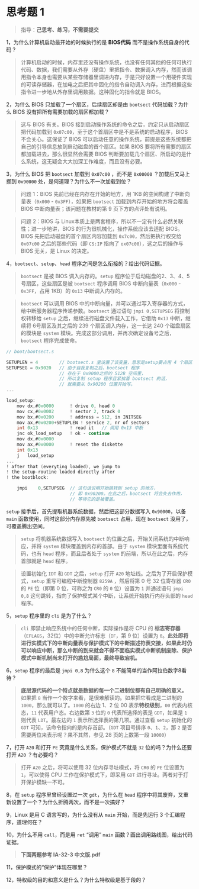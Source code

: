 # 思考题 1

> 指导：**己思考、练习，不需要提交**

1，为什么计算机启动最开始的时候执行的是 **BIOS代码** 而不是操作系统自身的代码？
> 计算机启动的时候，内存里还没有操作系统，也没有任何其他的任何可执行代码、数据，我们需要从外存（硬盘）里把指令、数据调入内存，然而该调用指令本身也需要从某些存储器里调进内存，于是只好设置一个用硬件实现的可读存储器，在加电之后把其中固化的指令自动调入内存，进而根据这些指令进一步地从外存里调用数据。这种固化的指令就是 BIOS。

2，为什么 BIOS 只加载了一个扇区，后续扇区却是由 `bootsect` 代码加载？为什么 BIOS 没有把所有需要加载的扇区都加载？
> 这与 BIOS 有关。BIOS 接到启动操作系统的命令之后，约定只从启动扇区把代码加载到 `0x07c00`，至于这个首扇区中是不是系统的启动程序，BIOS 不会关心。这保证了 BIOS 可以启动任意的操作系统，前提是这些系统都把自己的引导信息放到启动磁盘的首个扇区。如果 BIOS 要将所有需要的扇区都加载进去，那么很显然会需要 BIOS 判断要加载几个扇区、所启动的是什么系统，这无疑会大大加深工作难度，而且没有必要。

3，为什么 BIOS 把 `bootsect` 加载到 `0x07c00` ，而不是 `0x00000` ？加载后又马上挪到 `0x90000` 处，是何道理？为什么不一次加载到位？
>问题 1：BIOS 先前已经在内存在开始的地方，用 1KB 的空间构建了中断向量表（`0x000` - `0x3FF`），如果把 `bootsect` 加载到内存开始的地方将会覆盖 BIOS 中断向量表；该问题在教材的第 9 页下方的点评处有说明。

> 问题 2：BIOS 与 Linux本质上是两套程序，所以不一定有什么必然关联性；进一步地讲，BIOS 的行为很机械化，操作系统应该去适配 BIOS。BIOS 先把启动磁盘的首个扇区内容加载到 `0x7c00`，然后把执行权交给 `0x07c00` 之后的那些代码（即 `CS:IP` 指向了 `ox07c00`），这之后的操作与 BIOS 无关，是 Linux 的决定。

4，`bootsect`、`setup`、`head` 程序之间是怎么衔接的？给出代码证据。
> `bootsect` 是被 BIOS 调入内存的。`setup` 程序位于启动磁盘的2、3、4、5 号扇区，这些扇区是被 `bootsect` 程序调用 BIOS 中断向量表（`0x000` - `0x3FF`，占用 1KB）的 `0x13` 中断调入内存的。

> `bootsect` 可以调用 BIOS 中的中断向量，并可以通过写入寄存器的方式，给中断服务器程序传递参数。`bootsect` 通过语句 `jmpi 0,SETUPSEG` 将控制权转移给 `setup` 之后，继续进行磁盘文件载入工作，它借助 `0x13` 中断，继续将 6号扇区及其之后的 239 个扇区调入内存，这一长达 240 个磁盘扇区的模块是 `system` 模块。完成这部分调用，并再次确定设备号之后，`bootsect` 程序完成使命。

``` C
// boot/bootsect.s

SETUPLEN = 4        // bootsect.s 里设置了该变量，意思是setup要占用 4 个扇区
SETUPSEG = 0x9020   // 由于自我复制之后，bootsect 程序
                    // 存在于 0x9000之后的 512B 空间里，
                    // 所以复制 setup 程序且紧挨着 bootsect 的话，
                    // 就需要从 0x90200 位置开始写。
...

load_setup:
    mov dx,#0x0000      ! drive 0, head 0
    mov cx,#0x0002      ! sector 2, track 0
    mov bx,#0x0200      ! address = 512, in INITSEG
    mov ax,#0x0200+SETUPLEN ! service 2, nr of sectors
    int 0x13            ! read it	// 调用 0x13 中断
    jnc ok_load_setup   ! ok - continue
    mov dx,#0x0000
    mov ax,#0x0000      ! reset the diskette
    int 0x13
    j   load_setup
...
! after that (everyting loaded), we jump to
! the setup-routine loaded directly after
! the bootblock:

    jmpi    0,SETUPSEG  // 这句话说明开始跳转到 setup 的地方，
                        // 即 0x90200。在此之后，bootsect 将会失去作用，
                        // 等待它的是被覆盖。
```

`setup` 接手后，首先提取机器系统数据，然后把这部分数据写入 `0x90000`，以备 `main` 函数使用，同时这部分内存原先被 `bootsect` 占用，现在 `bootsect` 没用了，可覆盖腾出空间。

> `setup` 将机器系统数据写入 `bootsect` 的位置之后，开始关闭系统的中断响应，并将 `system` 模块覆盖到内存的首部。由于 `system` 模块里面有系统代码，也有 `head` 程序，而且后者处于 `system` 的前端，所以在此之后，内存首部就是 `head` 程序。

> 设置初始化 `IDT` 和 `GDT` 之后，`setup` 打开 `A20` 地址线。之后为了开启保护模式，`setup` 重写可编程中断控制器 `8259A` ，然后将第 0 号 32 位寄存器 `CR0` 的 `PE` 位（即第 0 位，可称之为 `CR0` 的 `0` 位）设置为 `1` 并通过语句 `jmpi 0,8` 这句跳转，指向了保护模式某个中断，让系统开始执行内存头部的 `head` 程序。

5，`setup` 程序里的 `cli` 是为了什么？
> `cli` 即禁止响应系统中的任何中断，实际操作是将 CPU 的 **标志寄存器**（`EFLAGS`，32位）中的中断允许标志（`IF`，第 9 位）设置为 `0`。**此处即将进行实模式下的中断向量表与保护模式下的中断描述符表交接，如果此时仍可以响应中断，那么中断的到来就会不得不面临实模式中断机制废除、保护模式中断机制尚未打开的尴尬局面，最终导致宕机。**

6，`setup` 程序的最后是 `jmpi 0,8` 为什么这个 `8` 不能简单的当作阿拉伯数字8看待？
> **底层源代码的一个特点就是数据的每一个二进制位都有自己明确的意义。** 如果把 `8` 当作一个数字来看，是很难解读的。如果把它看成是二进制的 `1000`，那么就可以了。`1000` 的右边 1、2 位 00 表示**特权级别**，`00` 代表内核态，`11` 代表用户态。右边数第 `3` 位的 `0` 代表所选择的表是 `GDT`，如果是 `1` 则代表 `LDT`。最左边的 `1` 表示所选择表的第几项。通过查看 `setup` 初始化的 `GDT` 可知，该命令指向的是内存首部。（`GDT` 项目号排序 `0`、`1`、`2`，那 `2` 是否需要两位来表示呢？果不其然，参见 28 页的上数第一段 `10000`）

7，打开 `A20` 和打开 `PE` 究竟是什么关系，保护模式不就是 `32` 位的吗？为什么还要打开 `A20` ？有必要吗？
> 打开 `A20` 之后，将可以使用 32 位内存寻址模式，将 `CR0` 的 `PE` 位设置为 `1`，可以使得 CPU 工作在保护模式下，即采用 `GDT` 进行寻址。两者对于打开保护模缺一不可。

8，在 `setup` 程序里曾经设置过一次 `gdt`，为什么在 `head` 程序中将其废弃，又重新设置了一个？为什么折腾两次，而不是一次搞好？
> 

9，Linux 是用 C 语言写的，为什么没有从 `main` 开始，而是先运行 3 个汇编程序，道理何在？
> 

10，为什么不用 `call`，而是用 `ret` “调用” `main` 函数？画出调用路线图，给出代码证据。
>

> **下面两题参考 IA-32-3 中文版.pdf**

11，保护模式的“保护”体现在哪里？
> 

12，特权级的目的和意义是什么？为什么特权级是基于段的？
